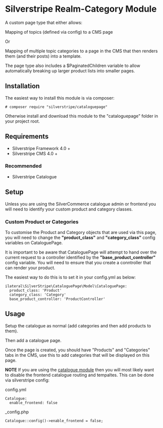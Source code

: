 # Silverstripe Realm-Category Module

A custom page type that either allows:

Mapping of topics (defined via config) to a CMS page

Or

Mapping of multiple topic categories to a page in the CMS that then
renders them (and their posts) into a template.

The page type also includes a $PaginatedChildren variable to allow
automatically breaking up larger product lists into smaller pages.

## Installation

The easiest way to install this module is via composer:

    # composer require "silverstripe/cataloguepage"
    
Otherwise install and download this module to the "cataloguepage" folder
in your project root.

## Requirements

* Silverstripe Framework 4.0 +
* Silverstripe CMS 4.0 +

### Recommended

* Silverstripe Catalogue

## Setup
Unless you are using the SilverCommerce catalogue admin or frontend you will need to identify your custom product and category classes.

### Custom Product or Categories

To customise the Product and Category objects that are used via this
page, you will need to change the **"product_class"** and **"category_class"**
config variables on CataloguePage.

It is important to be aware that CataloguePage will attempt to hand over
the current request to a controller identified by the
**"base_product_controller"** config variable. You will need to ensure
that you create a conntroller that can render your product.

The easiest way to do this is to set it in your config.yml as below:

```
ilateral\SilverStripe\CataloguePage\Model\CataloguePage:
  product_class: 'Product'
  category_class: 'Category'
  base_product_controller: 'ProductController'
```

## Usage

Setup the catalogue as normal (add categories and then add products to
them).

Then add a catalogue page.

Once the page is created, you should have "Products" and "Categories"
tabs in the CMS, use this to add categories that will be displayed on
this page.


**NOTE** If you are using the [catalogue module](https://github.com/i-lateral/silverstripe-catalogue)
then you will most likely want to disable the frontend catalogue routing
and tempaltes. This can be done via silverstripe config:

config.yml

    Catalogue:
      enable_frontend: false

_config.php
    
    Catalogue::config()->enable_frontend = false;


